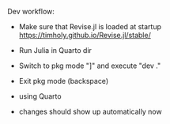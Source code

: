 Dev workflow:

- Make sure that Revise.jl is loaded at startup https://timholy.github.io/Revise.jl/stable/

- Run Julia in Quarto dir

- Switch to pkg mode "]" and execute "dev ."

- Exit pkg mode (backspace)

- using Quarto

- changes should show up automatically now